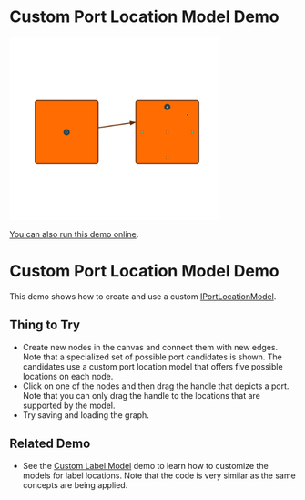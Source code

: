 # Custom Port Location Model Demo

<img src="../../resources/image/custom_port_model.png" alt="demo-thumbnail" height="320"/>

[You can also run this demo online](https://live.yworks.com/demos/input/customportmodel/index.html).

# Custom Port Location Model Demo

This demo shows how to create and use a custom [IPortLocationModel](https://docs.yworks.com/yfileshtml/#/api/IPortLocationModel).

## Thing to Try

- Create new nodes in the canvas and connect them with new edges.  
  Note that a specialized set of possible port candidates is shown. The candidates use a custom port location model that offers five possible locations on each node.
- Click on one of the nodes and then drag the handle that depicts a port. Note that you can only drag the handle to the locations that are supported by the model.
- Try saving and loading the graph.

## Related Demo

- See the [Custom Label Model](../customlabelmodel/index.html) demo to learn how to customize the models for label locations. Note that the code is very similar as the same concepts are being applied.
